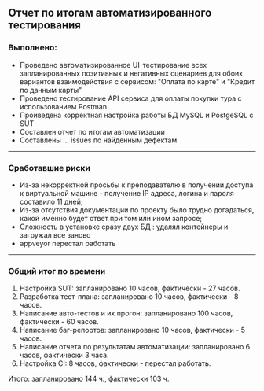 ## Отчет по итогам автоматизированного тестирования
### Выполнено:
* Проведено автоматизированное UI-тестирование всех запланированных позитивных и негативных сценариев для обоих вариантов взаимодействия с сервисом: "Оплата по карте" и "Кредит по данным карты"
* Проведено тестирование API сервиса для оплаты покупки тура с использованием Postman
* Проиведена корректная настройка работы БД MySQL и PostgeSQL с SUT
* Составлен отчет по итогам автоматизации
* Составлены ... issues по найденным дефектам
___

### Сработавшие риски
* Из-за некорректной просьбы к преподавателю в получении доступа к виртуальной машине - получение IP адреса, логина и пароля составило 11 дней;
* Из-за отсутствия документации по проекту было трудно догадаться, какой именно будет ответ при том или ином запросе;
* Сложность в установке сразу двух БД : удалял контейнеры и загружал все заново
* appveyor перестал работать
___

### Общий итог по времени
1. Настройка SUT: запланировано 10 часов, фактически - 27 часов.
2. Разработка тест-плана: запланировано 10 часов, фактически - 8 часов.
3. Написание авто-тестов и их прогон: запланировано 100 часов, фактически - 60 часов.
4. Написание баг-репортов: запланировано 10 часов, фактически - 5 часов.
5. Написание отчета по результатам автоматизации: запланировано 6 часов, фактически 3 часа.
6. Настройка CI: 8 часов, фактически - перестал работать.

Итого: запланировано 144 ч., фактически 103 ч.